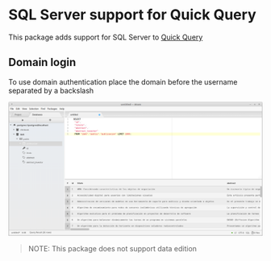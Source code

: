 # SQL Server support for Quick Query

This package adds support for SQL Server to [Quick Query](https://web.pulsar-edit.dev/packages/quick-query)

## Domain login

To use domain authentication place the domain before the username separated by a backslash

![A screenshot of quick query](https://raw.githubusercontent.com/fabianfiorotto/quick-query/master/resources/screenshot.png)

> NOTE: This package does not support data edition
